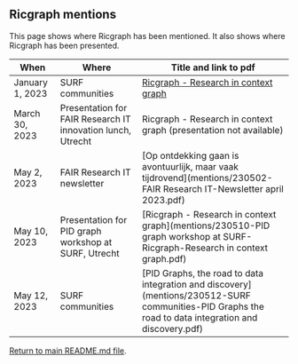 ## Ricgraph mentions

This page shows where Ricgraph has been mentioned. It also shows where Ricgraph has been presented.

| When            | Where                                                       | Title and link to pdf                                                                                                                                |
|-----------------|-------------------------------------------------------------|------------------------------------------------------------------------------------------------------------------------------------------------------|
| January 1, 2023 | SURF communities                                            | [Ricgraph - Research in context graph](mentions/230125-SURF_communities-Ricgraph-Research_in_context_graph.pdf)                                      |
| March 30, 2023  | Presentation for FAIR Research IT innovation lunch, Utrecht | Ricgraph - Research in context graph (presentation not available)                                                                                    |
| May 2, 2023     | FAIR Research IT newsletter                                 | [Op ontdekking gaan is avontuurlijk, maar vaak tijdrovend](mentions/230502-FAIR Research IT-Newsletter april 2023.pdf)                               |
| May 10, 2023    | Presentation for PID graph workshop at SURF, Utrecht        | [Ricgraph - Research in context graph](mentions/230510-PID graph workshop at SURF-Ricgraph-Research in context graph.pdf)                            |
| May 12, 2023    | SURF communities                                            | [PID Graphs, the road to data integration and discovery](mentions/230512-SURF communities-PID Graphs the road to data integration and discovery.pdf) |


[Return to main README.md file](../README.md).

